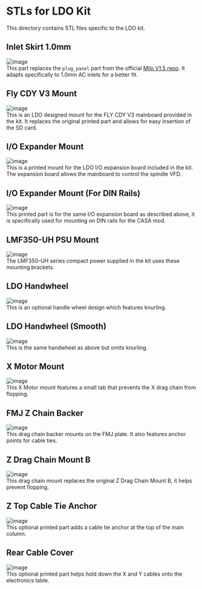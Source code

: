 # STLs for LDO Kit
This directory contains STL files specific to the LDO kit.

## Inlet Skirt 1.0mm
![image](IMG/Inlet_Skirt_1.0mm.png "wireframe image")  
This part replaces the `plug_panel` part from the official [Milo V1.5 repo](https://github.com/MillenniumMachines/Milo-v1.5/tree/main/STL%20Files). It adapts specifically to 1.0mm AC inlets for a better fit.

## Fly CDY V3 Mount
![image](IMG/Fly_CDY_V3_Mount.png "wireframe image")  
This is an LDO designed mount for the FLY CDY V3 mainboard provided in the kit. It replaces the original printed part and allows for easy insertion of the SD card. 

## I/O Expander Mount
![image](IMG/IO_Expander_Mount.png "wireframe image")  
This is a printed mount for the LDO I/O expansion board included in the kit. The expansion board allows the mainboard to control the spindle VFD.

## I/O Expander Mount (For DIN Rails)
![image](IMG/IO_Expander_DIN_Mount.png "wireframe image")  
This printed part is for the same I/O expansion board as described above, it is specifically used for mounting on DIN rails for the CASA mod.

## LMF350-UH PSU Mount
![image](IMG/LMF350-23B24UH_Mount.png "wireframe image")  
The LMF350-UH series compact power supplied in the kit uses these mounting brackets. 

## LDO Handwheel
![image](IMG/LDO_Handwheel_Knurled.png "wireframe image")  
This is an optional handle wheel design which features knurling. 

## LDO Handwheel (Smooth)
![image](IMG/LDO_Handwheel_Smooth.png "wireframe image")  
This is the same handwheel as above but omits knurling.

## X Motor Mount
![image](IMG/X_Motor_Mount.png "wireframe image")  
This X Motor mount features a small tab that prevents the X drag chain from flopping.

## FMJ Z Chain Backer
![image](IMG/FMJ_Z_Chain_Backer.png "wireframe image")  
This drag chain backer mounts on the FMJ plate. It also features anchor points for cable ties.

## Z Drag Chain Mount B
![image](IMG/Z_Drag_Chain_Mount_B.png "wireframe image")  
This drag chain mount replaces the original Z Drag Chain Mount B, it helps prevent flopping.

## Z Top Cable Tie Anchor
![image](IMG/Z_Top_Cable_Tie_Anchor.png "wireframe image")  
This optional printed part adds a cable tie anchor at the top of the main column.

## Rear Cable Cover
![image](IMG/Rear_Cable_Cover.png "wireframe image")  
This optional printed part helps hold down the X and Y cables onto the electronics table.